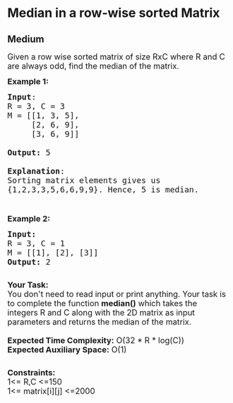 # Median in a row-wise sorted Matrix
## Medium 
<div class="problem-statement">
                <p></p><p><span style="font-size:18px">Given a row wise sorted matrix of size RxC where R and C are always odd,&nbsp;find the median of the matrix.</span></p>

<p><span style="font-size:18px"><strong>Example 1:</strong></span></p>

<pre><span style="font-size:18px"><strong>Input</strong>:
R = 3, C = 3
M = [[1, 3, 5], 
&nbsp;    [2, 6, 9], 
&nbsp;    [3, 6, 9]]

<strong>Output:</strong>&nbsp;5

<strong>Explanation</strong>:
Sorting matrix elements gives us 
{1,2,3,3,5,6,6,9,9}. Hence, 5 is median. 
</span></pre>

<p>&nbsp;</p>

<p><span style="font-size:18px"><strong>Example 2:</strong></span></p>

<pre><span style="font-size:18px"><strong>Input:</strong>
R = 3, C = 1
M = [[1], [2], [3]]
<strong>Output: </strong>2
</span></pre>

<p><br>
<span style="font-size:18px"><strong>Your Task:&nbsp;&nbsp;</strong><br>
You don't need to read input or print anything. Your task is to complete the function&nbsp;<strong>median()</strong>&nbsp;which takes the integers&nbsp;R and&nbsp;C along with the&nbsp;2D&nbsp;matrix&nbsp;as input parameters and returns the median of the matrix.<br>
<br>
<strong>Expected Time Complexity:</strong> O(32 * R * log(C))</span><br>
<span style="font-size:18px"><strong>Expected Auxiliary Space:</strong> O(1)</span></p>

<p><br>
<span style="font-size:18px"><strong>Constraints:</strong><br>
1&lt;= R,C&nbsp;&lt;=150<br>
1&lt;= matrix[i][j] &lt;=2000</span><br>
<br>
&nbsp;</p>
 <p></p>
            </div>